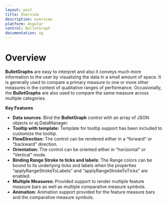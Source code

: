 ```yaml
---
layout: post
title: Overview
description: overview
platform: Angular
control: BulletGraph	
documentation: ug
---
```


# Overview

**BulletGraphs** are easy to interpret and also it conveys much more information to the user by visualizing the data in a small amount of space. It is generally used to compare a primary measure to one or more other measures in the context of qualitative ranges of performance. Occasionally, the **BulletGraphs** are also used to compare the same measure across multiple categories.

**Key Features**

* **Data sources**: Bind the **BulletGraph** control with an array of JSON objects or ej.DataManager.
* **Tooltip with template:** Template for tooltip support has been included to customize the tooltip.
* **FlowDirection:** The control can be rendered either in a “forward” or “backward” direction.
* **Orientation:** The control can be oriented either in “horizontal” or “Vertical” mode.
* **Binding Range Stroke to ticks and labels:** The Range colors can be bound to its underlying ticks and labels when the properties “applyRangeStrokeToLabels” and  “applyRangeStrokeToTicks”  are enabled.
* **Multiple Measures:** Provided support to render multiple feature measure bars as well as multiple comparative measure symbols.
* **Animation:**  Animation support provided for the feature measure bars and the comparative measure symbols.



